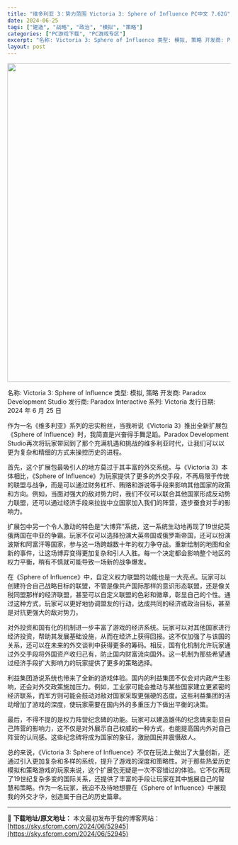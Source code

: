 ```yaml
---
title: "维多利亚 3：势力范围 Victoria 3: Sphere of Influence PC中文 7.62G"
date: 2024-06-25
tags: ["建造", "战略", "政治", "模拟", "策略"]
categories: ["PC游戏下载", "PC游戏专区"]
excerpt: "名称: Victoria 3: Sphere of Influence 类型: 模拟, 策略 开发商: Paradox Development Studio 发行商: Paradox Interactive 系列: Victoria 发行日期: 2024 年 6 月 25 日 作为一名《维多利亚》系&hellip;"
layout: post
---
```


<img class="aligncenter size-full wp-image-52946" src="https://sky.sfcrom.com/wp-content/uploads/2024/06/2024062500214195.webp" alt="" width="720" height="720" />

名称: Victoria 3: Sphere of Influence
类型: 模拟, 策略
开发商: Paradox Development Studio
发行商: Paradox Interactive
系列: Victoria
发行日期: 2024 年 6 月 25 日

作为一名《维多利亚》系列的忠实粉丝，当我听说《Victoria 3》推出全新扩展包《Sphere of Influence》时，我简直是兴奋得手舞足蹈。Paradox Development Studio再次将玩家带回到了那个充满机遇和挑战的维多利亚时代，让我们可以以更为复杂和精细的方式来操控历史的进程。

首先，这个扩展包最吸引人的地方莫过于其丰富的外交系统。与《Victoria 3》本体相比，《Sphere of Influence》为玩家提供了更多的外交手段，不再局限于传统的联盟与战争，而是可以通过财务杠杆、贿赂和游说等手段来影响其他国家的政策和方向。例如，当面对强大的敌对势力时，我们不仅可以联合其他国家形成反动势力联盟，还可以通过经济手段来拉拢中立国家加入我们的阵营，逐步蚕食对手的影响力。

扩展包中另一个令人激动的特色是“大博弈”系统，这一系统生动地再现了19世纪英俄两国在中亚的争霸。玩家不仅可以选择扮演大英帝国或俄罗斯帝国，还可以扮演波斯和阿富汗等国家，参与这一场跨越数十年的权力争夺战。重新绘制的地图和全新的事件，让这场博弈变得更加复杂和引人入胜。每一个决定都会影响整个地区的权力平衡，稍有不慎就可能导致一场新的战争爆发。

在《Sphere of Influence》中，自定义权力联盟的功能也是一大亮点。玩家可以创建符合自己战略目标的联盟，不管是像共产国际那样的意识形态联盟，还是像关税同盟那样的经济联盟，甚至可以自定义联盟的色彩和徽章，彰显自己的个性。通过这种方式，玩家可以更好地协调盟友的行动，达成共同的经济或政治目标，甚至是对抗更强大的敌对势力。

对外投资和国有化的机制进一步丰富了游戏的经济系统。玩家可以对其他国家进行经济投资，帮助其发展基础设施，从而在经济上获得回报。这不仅加强了与该国的关系，还可以在未来的外交谈判中获得更多的筹码。相反，国有化机制允许玩家通过外交手段将外国资产收归己有，防止国内财富流向国外。这一机制为那些希望通过经济手段扩大影响力的玩家提供了更多的策略选择。

利益集团游说系统也带来了全新的游戏体验。国内的利益集团不仅会对内政产生影响，还会对外交政策施加压力。例如，工业家可能会推动与某些国家建立更紧密的经济联系，而军方则可能会鼓动对敌对国家采取更强硬的态度。这些利益集团的活动增加了游戏的深度，使玩家需要在国内外的多重压力下做出平衡的决策。

最后，不得不提的是权力阵营纪念碑的功能。玩家可以建造雄伟的纪念碑来彰显自己阵营的影响力，这不仅是对外展示自己权威的一种方式，也能提高国内外对自己阵营的认同感。这些纪念碑将成为国家的象征，激励国民并震慑敌人。

总的来说，《Victoria 3: Sphere of Influence》不仅在玩法上做出了大量创新，还通过引入更加复杂和多样的系统，提升了游戏的深度和策略性。对于那些热爱历史模拟和策略游戏的玩家来说，这个扩展包无疑是一次不容错过的体验。它不仅再现了19世纪复杂多变的国际关系，还提供了丰富的手段让玩家在其中施展自己的智慧和策略。作为一名玩家，我迫不及待地想要在《Sphere of Influence》中展现我的外交才华，创造属于自己的历史篇章。

---
📖 **下载地址/原文地址：** 本文最初发布于我的博客网站：[https://sky.sfcrom.com/2024/06/52945](https://sky.sfcrom.com/2024/06/52945)

